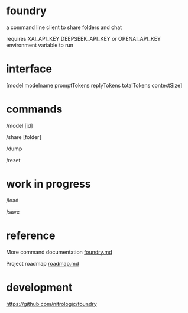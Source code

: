 # foundry

a command line client to share folders and chat

requires XAI_API_KEY DEEPSEEK_API_KEY or OPENAI_API_KEY environment variable to run

# interface

[model modelname promptTokens replyTokens totalTokens contextSize]

# commands

/model [id]

/share [folder]

/dump

/reset

# work in progress

/load

/save

# reference

More command documentation [foundry.md](foundry.md)

Project roadmap [roadmap.md](roadmap.md)

# development

https://github.com/nitrologic/foundry
